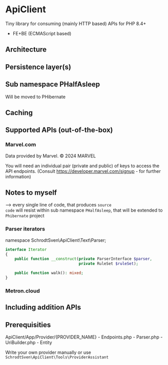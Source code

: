 # ApiClient

Tiny library for consuming (mainly HTTP based) APIs for PHP 8.4+ 
- FE+BE (ECMAScript based)

## Architecture

## Persistence layer(s)




## Sub namespace PHalfAsleep

Will be moved to PHibernate

## Caching 


## Supported APIs (out-of-the-box)

### Marvel.com 
Data provided by Marvel. © 2024 MARVEL

You will need an individual pair (private and public) of keys to access the 
API endpoints. (Consult https://developer.marvel.com/signup - for further information)

## Notes to myself

--> every single line of code, that produces <code>source code</code> will resist within sub namespace 
<code>PHalfAsleep</code>, that will be extended to <code>Phibernate</code> project


### Parser iterators

namespace SchrodtSven\ApiClient\Text\Parser;
``` php
interface Iterator
{
    public function __construct(private ParserInterface $parser, 
                                private RuleSet $ruleSet);

    public function walk(): mixed;                                
}
```







###  Metron.cloud

## Including addition APIs

## Prerequisities

ApiClient/App/Provider/{PROVIDER_NAME}
    - Endpoints.php
    - Parser.php
    - UriBuilder.php
    - Entity<directory>
    
Write your own provider manually or use <code>SchrodtSven\ApiClient\Tools\ProviderAssistant</code>